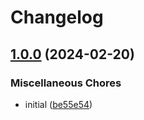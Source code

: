# Changelog

## [1.0.0](https://github.com/cha0s/redux-data-router/compare/redux-data-router-v1.0.0...redux-data-router-v1.0.0) (2024-02-20)


### Miscellaneous Chores

* initial ([be55e54](https://github.com/cha0s/redux-data-router/commit/be55e5410ebc4d1086b21da28678f461b3607d94))
